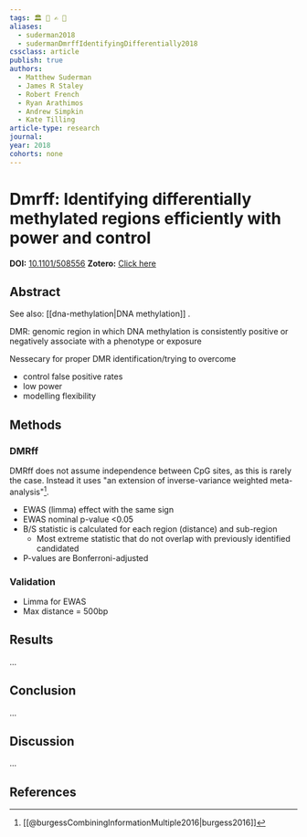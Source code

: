 ```yaml
---
tags: 🏛 🔬 ✍️ 🔖 
aliases:
  - suderman2018
  - sudermanDmrffIdentifyingDifferentially2018
cssclass: article
publish: true
authors:
  - Matthew Suderman
  - James R Staley
  - Robert French
  - Ryan Arathimos
  - Andrew Simpkin
  - Kate Tilling
article-type: research
journal: 
year: 2018
cohorts: none
---
```

# Dmrff: Identifying differentially methylated regions efficiently with power and control
**DOI:** [10.1101/508556](https://www.doi.org/10.1101/508556)
**Zotero:** [Click here](zotero://select/items/@sudermanDmrffIdentifyingDifferentially2018)

## Abstract
See also: [[dna-methylation|DNA methylation]] .

DMR: genomic region in which DNA methylation is consistently positive or negatively associate with a phenotype or exposure

Nessecary for proper DMR identification/trying to overcome
- control false positive rates
- low power
- modelling flexibility

## Methods
### DMRff
DMRff does not assume independence between CpG sites, as this is rarely the case. Instead it uses "an extension of inverse-variance weighted meta-analysis"[^1].

- EWAS (limma) effect with the same sign
- EWAS nominal p-value <0.05
- B/S statistic is calculated for each region (distance) and sub-region
  - Most extreme statistic that do not overlap with previously identified candidated
- P-values are Bonferroni-adjusted

### Validation
- Limma for EWAS
- Max distance = 500bp

## Results
...

## Conclusion
...

## Discussion
...

## References
[^1]: [[@burgessCombiningInformationMultiple2016|burgess2016]]
